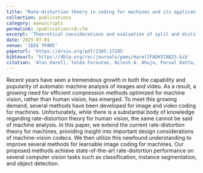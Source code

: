 ```yaml
---
title: "Rate-distortion theory in coding for machines and its applications"
collection: publications
category: manuscripts
permalink: /publication/rd-cfm
excerpt: 'Theoretical considerations and evaluation of split and distillation points.'
date: 2025-07-01
venue: 'IEEE TPAMI'
paperurl: 'https://arxiv.org/pdf/2305.17295'
bibtexurl: 'https://dblp.org/rec/journals/pami/HarellFADKSTAB25.bib'
citation: 'Alon Harell, Yalda Foroutan, Nilesh A. Ahuja, Parual Datta, Bhavya Kanzariya, V. Srinivasa Somayazulu, Omesh Tickoo, Anderson de Andrade, & Ivan V. Bajic. (2025). &quot;Rate-distortion theory in coding for machines and its applications.&quot; <i>IEEE TPAMI</i>.'
---
```

Recent years have seen a tremendous growth in both the capability and popularity of automatic machine analysis of images and video. As a result, a growing need for efficient compression methods optimized for machine vision, rather than human vision, has emerged. To meet this growing demand, several methods have been developed for image and video coding for machines. Unfortunately, while there is a substantial body of knowledge regarding rate-distortion theory for human vision, the same cannot be said of machine analysis. In this paper, we extend the current rate-distortion theory for machines, providing insight into important design considerations of machine-vision codecs. We then utilize this newfound understanding to improve several methods for learnable image coding for machines. Our proposed methods achieve state-of-the-art rate-distortion performance on several computer vision tasks such as classification, instance segmentation, and object detection.
